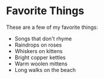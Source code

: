 # Favorite Things

These are a few of my favorite things:

- Songs that don't rhyme
- Raindrops on roses
- Whiskers on kittens
- Bright copper kettles
- Warm woolen mittens
- Long walks on the beach
